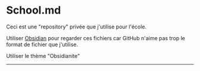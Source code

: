 # School.md

Ceci est une "repository" privée que j'utilise pour l'école.

Utiliser [Obsidian](https://obsidian.md/) pour regarder ces fichiers car GitHub n'aime pas trop le format de fichier que j'utilise.

Utiliser le thème "Obsidianite"

---